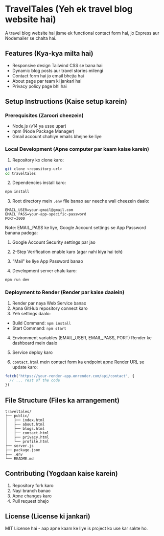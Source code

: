 
# TravelTales (Yeh ek travel blog website hai)

A travel blog website hai jisme ek functional contact form hai, jo Express aur Nodemailer se chalta hai.

## Features (Kya-kya milta hai)

- Responsive design Tailwind CSS se bana hai
- Dynamic blog posts aur travel stories milengi
- Contact form hai jo email bhejta hai
- About page par team ki jankari hai
- Privacy policy page bhi hai

## Setup Instructions (Kaise setup karein)

### Prerequisites (Zaroori cheezein)

- Node.js (v14 ya usse upar)
- npm (Node Package Manager)
- Gmail account chahiye emails bhejne ke liye

### Local Development (Apne computer par kaam kaise karein)

1. Repository ko clone karo:
```bash
git clone <repository-url>
cd traveltales
```

2. Dependencies install karo:
```bash
npm install
```

3. Root directory mein `.env` file banao aur neeche wali cheezein daalo:
```
EMAIL_USER=your-gmail@gmail.com
EMAIL_PASS=your-app-specific-password
PORT=3000
```

Note: EMAIL_PASS ke liye, Google Account settings se App Password banana padega:
1. Google Account Security settings par jao
2. 2-Step Verification enable karo (agar nahi kiya hai toh)
3. "Mail" ke liye App Password banao

4. Development server chalu karo:
```bash
npm run dev
```

### Deployment to Render (Render par kaise daalein)

1. Render par naya Web Service banao
2. Apna GitHub repository connect karo
3. Yeh settings daalo:
  - Build Command: `npm install`
  - Start Command: `npm start`
4. Environment variables (EMAIL_USER, EMAIL_PASS, PORT) Render ke dashboard mein daalo
5. Service deploy karo

6. `contact.html` mein contact form ka endpoint apne Render URL se update karo:
```javascript
fetch('https://your-render-app.onrender.com/api/contact', {
  // ... rest of the code
})
```

## File Structure (Files ka arrangement)

```
traveltales/
├── public/
│   ├── index.html
│   ├── about.html
│   ├── blogs.html
│   ├── contact.html
│   ├── privacy.html
│   └── profile.html
├── server.js
├── package.json
├── .env
└── README.md
```

## Contributing (Yogdaan kaise karein)

1. Repository fork karo
2. Nayi branch banao
3. Apne changes karo
4. Pull request bhejo

## License (License ki jankari)

MIT License hai - aap apne kaam ke liye is project ko use kar sakte ho. 